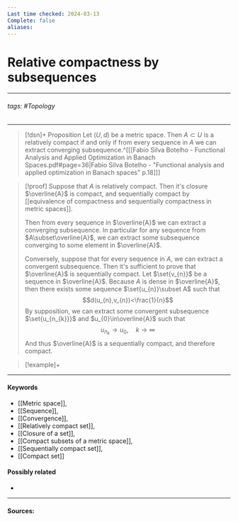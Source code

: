 ```yaml
---
Last time checked: 2024-03-13
Complete: false
aliases:
---
```

# Relative compactness by subsequences
***
###### tags: #Topology 
***
>[!dsn]+ Proposition
>Let $(U,d)$ be a metric space. Then $A\subset U$ is a relatively compact if and only if from every sequence in $A$ we can extract converging subsequence.^[[[Fabio Silva Botelho - Functional Analysis and Applied Optimization in Banach Spaces.pdf#page=36|Fabio Silva Botelho - "Functional analysis and applied optimization in Banach spaces" p.18]]]

>[!proof]
>Suppose that $A$ is relatively compact. Then it's closure $\overline{A}$ is compact, and sequentially compact by [[equivalence of compactness and sequentially compactness in metric spaces]].
>
>Then from every sequence in $\overline{A}$ we can extract a converging subsequence. In particular for any sequence from $A\subset\overline{A}$, we can extract some subsequence converging to some element in $\overline{A}$.
>
>Conversely, suppose that for every sequence in $A$, we can extract a convergent subsequence. Then it's sufficient to prove that $\overline{A}$ is  sequentially compact. Let $\set{v_{n}}$ be a sequence in $\overline{A}$. Because $A$ is dense in $\overline{A}$, then there exists some sequence $\set{u_{n}}\subset A$ such that
>$$d(u_{n},v_{n})<\frac{1}{n}$$
>By supposition, we can extract some convergent subsequence $\set{u_{n_{k}}}$ and $u_{0}\in\overline{A}$ such that
>$$u_{n_{k}}\to u_{0},\quad k\to\infty$$
>And thus $\overline{A}$ is a sequentially compact, and therefore compact.

>[!example]+
>

***
#### Keywords
- [[Metric space]],
- [[Sequence]],
- [[Convergence]],
- [[Relatively compact set]],
- [[Closure of a set]],
- [[Compact subsets of a metric space]],
- [[Sequentially compact set]],
- [[Compact set]]
#### Possibly related
- 
***
#### Sources: